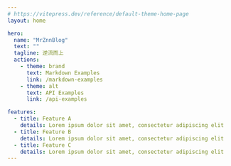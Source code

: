 ```yaml
---
# https://vitepress.dev/reference/default-theme-home-page
layout: home

hero:
  name: "MrZnnBlog"
  text: ""
  tagline: 逆流而上
  actions:
    - theme: brand
      text: Markdown Examples
      link: /markdown-examples
    - theme: alt
      text: API Examples
      link: /api-examples

features:
  - title: Feature A
    details: Lorem ipsum dolor sit amet, consectetur adipiscing elit
  - title: Feature B
    details: Lorem ipsum dolor sit amet, consectetur adipiscing elit
  - title: Feature C
    details: Lorem ipsum dolor sit amet, consectetur adipiscing elit
---
```


